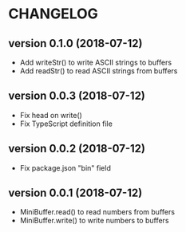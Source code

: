 # CHANGELOG

## version 0.1.0 (2018-07-12)
- Add writeStr() to write ASCII strings to buffers
- Add readStr() to read ASCII strings from buffers

## version 0.0.3 (2018-07-12)
- Fix head on write()
- Fix TypeScript definition file

## version 0.0.2 (2018-07-12)
- Fix package.json "bin" field

## version 0.0.1 (2018-07-12)
- MiniBuffer.read() to read numbers from buffers
- MiniBuffer.write() to write numbers to buffers